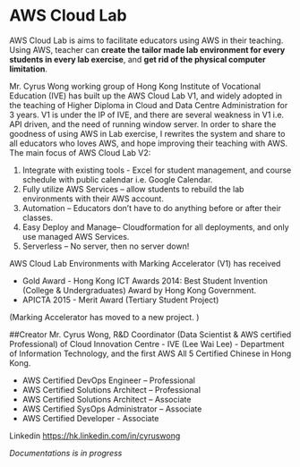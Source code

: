 # AWS Cloud Lab
AWS Cloud Lab is aims to facilitate educators using AWS in their teaching. Using AWS, teacher can **create the tailor made lab environment for every students in every lab exercise**, and **get rid of the physical computer limitation**. 

Mr. Cyrus Wong working group of Hong Kong Institute of Vocational Education (IVE) has built up the AWS Cloud Lab V1, and widely adopted in the teaching of Higher Diploma in Cloud and Data Centre Administration for 3 years. V1 is under the IP of IVE, and there are several weakness in V1 i.e. API driven, and the need of running window server. In order to share the goodness of using AWS in Lab exercise, I   rewrites the system and share to all educators who loves AWS, and hope improving their teaching with AWS.
The main focus of AWS Cloud Lab V2:

1. Integrate with existing tools - Excel for student management, and course schedule with public calendar i.e. Google Calendar.
2. Fully utilize AWS Services – allow students to rebuild the lab environments with their AWS account.
3. Automation – Educators don’t have to do anything before or after their classes.
4. Easy Deploy and Manage– Cloudformation for all deployments, and only use managed AWS Services.
5. Serverless – No server, then no server down!

AWS Cloud Lab Environments with Marking Accelerator (V1) has received 
- Gold Award - Hong Kong ICT Awards 2014: Best Student Invention (College & Undergraduates) Award by Hong Kong Government.
- APICTA 2015 - Merit Award (Tertiary Student Project)

(Marking Accelerator has moved to a new project. )

##Creator
Mr. Cyrus Wong, R&D Coordinator (Data Scientist & AWS certified Professional) of Cloud Innovation Centre - IVE (Lee Wai Lee) - Department of Information Technology, and the first AWS All 5 Certified Chinese in Hong Kong.
- AWS Certified DevOps Engineer – Professional 
- AWS Certified Solutions Architect – Professional
- AWS Certified Solutions Architect – Associate
- AWS Certified SysOps Administrator – Associate
- AWS Certified Developer - Associate

Linkedin 		https://hk.linkedin.com/in/cyruswong



*_Documentations is in progress_*
 

